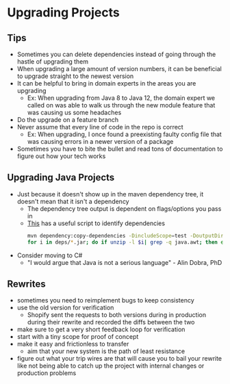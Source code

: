 # Upgrading Projects

## Tips
- Sometimes you can delete dependencies instead of going through the hastle of upgrading them
- When upgrading a large amount of version numbers, it can be beneficial to upgrade straight to the newest version
- It can be helpful to bring in domain experts in the areas you are upgrading
    - Ex: When upgrading from Java 8 to Java 12, the domain expert we called on was able to walk us through the new module feature that was causing us some headaches
- Do the upgrade on a feature branch
- Never assume that every line of code in the repo is correct
    - Ex: When upgrading, I once found a preexisting faulty config file that was causing errors in a newer version of a package
- Sometimes you have to bite the bullet and read tons of documentation to figure out how your tech works

## Upgrading Java Projects
- Just because it doesn't show up in the maven dependency tree, it doesn't mean that it isn't a dependency
    - The dependency tree output is dependent on flags/options you pass in
    - [This](https://www.iditect.com/how-to/59294690.html) has a useful script to identify dependencies
        ```bash
        mvn dependency:copy-dependencies -DincludeScope=test -DoutputDirectory=deps
        for i in deps/*.jar; do if unzip -l $i| grep -q java.awt; then echo $i; fi ; done
        ```
- Consider moving to C#
    - "I would argue that Java is not a serious language" - Alin Dobra, PhD

## Rewrites
- sometimes you need to reimplement bugs to keep consistency
- use the old version for verification
  - Shopify sent the requests to both versions during in production during their rewrite and recorded the diffs between the two
- make sure to get a very short feedback loop for verification
- start with a tiny scope for proof of concept
- make it easy and frictionless to transfer
  - aim that your new system is the path of least resistance
- figure out what your trip wires are that will cause you to bail your rewrite like not being able to catch up the project with internal changes or production problems